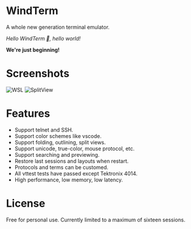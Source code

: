 # WindTerm
A whole new generation terminal emulator.

_Hello WindTerm :rose:, hello world!_

**We're just beginning!**

# Screenshots
![WSL](https://github.com/kingToolbox/WindTerm/blob/master/images/screenshots/WSL.png)
![SplitView](https://github.com/kingToolbox/WindTerm/blob/master/images/screenshots/SplitView.png)

# Features
- Support telnet and SSH.
- Support color schemes like vscode.
- Support folding, outlining, split views.
- Support unicode, true-color, mouse protocol, etc.
- Support searching and previewing.
- Restore last sessions and layouts when restart. 
- Protocols and terms can be customed.
- All vttest tests have passed except Tektronix 4014.
- High performance, low memory, low latency.

# License
Free for personal use. Currently limited to a maximum of sixteen sessions.
